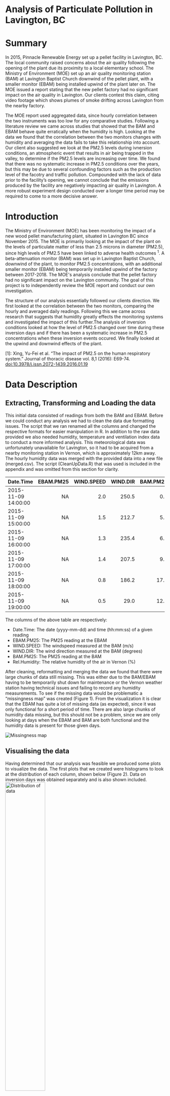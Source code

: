 Analysis of Particulate Pollution in Lavington, BC
================

Summary
=======

In 2015, Pinnacle Renewable Energy set up a pellet facility in Lavington, BC. The local community raised concerns about the air quality following the opening of the plant due its proximity to a local elementary school. The Ministry of Environment (MOE) set up an air quality monitoring station (BAM) at Lavington Baptist Church downwind of the pellet plant, with a smaller monitor (EBAM) being installed upwind of the plant later on. The MOE issued a report stating that the new pellet factory had no significant impact on the air quality in Lavington. Our clients contest this claim, citing video footage which shows plumes of smoke drifting across Lavington from the nearby factory.

The MOE report used aggregated data, since hourly correlation between the two instruments was too low for any comparative studies. Following a literature review we came across studies that showed that the BAM and EBAM behave quite erratically when the humidity is high. Looking at the data we found that the correlation between the two monitors changes with humidity and averaging the data fails to take this relationship into account. Our client also suggested we look at the PM2.5 levels during ivnersion conditions, an atmospheric event that results in air being trapped in the valley, to determine if the PM2.5 levels are increasing over time. We found that there was no systematic increase in PM2.5 conditions over the years, but this may be due to several confounding factors such as the production level of the facotry and traffic pollution. Compounded with the lack of data prior to the facility’s opening, we cannot conclude that the emissions produced by the facility are negatively impacting air quality in Lavington. A more robust experiment design conducted over a longer time period may be required to come to a more decisive answer.

Introduction
============

The Ministry of Environment (MOE) has been monitoring the impact of a new wood pellet manufacturing plant, situated in Lavington BC since November 2015. The MOE is primarily looking at the impact of the plant on the levels of particulate matter of less than 2.5 microns in diameter (PM2.5), since high levels of PM2.5 have been linked to adverse health outcomes <sup>1</sup>. A beta-attenuation monitor (BAM) was set up in Lavington Baptist Church, downwind of the plant, to monitor PM2.5 concentrations, with an additional smaller monitor (EBAM) being temporarily installed upwind of the factory between 2017-2018. The MOE's analysis conclude that the pellet factory had no significant impact on the Lavington community. The goal of this project is to independently review the MOE report and conduct our own investigation.

The structure of our analysis essentially followed our clients direction. We first looked at the correlation between the two monitors, comparing the hourly and averaged daily readings. Following this we came across research that suggests that humidity greatly effects the monitoring systems and investigated the impact of this further.The analysis of inversion conditions looked at how the level of PM2.5 changed over time during these inversion days and if there has been a systematic increase in PM2.5 concentrations when these inversion events occured. We finally looked at the upwind and downwind effects of the plant.

[1]: Xing, Yu-Fei et al. “The impact of PM2.5 on the human respiratory system.” Journal of thoracic disease vol. 8,1 (2016): E69-74. <doi:10.3978/j.issn.2072-1439.2016.01.19> 

Data Description
================

Extracting, Transforming and Loading the data
---------------------------------------------

This initial data consisted of readings from both the BAM and EBAM. Before we could conduct any analysis we had to clean the data due formatting issues. The script that we ran renamed all the columns and changed the respective formats for easier manipulation in R. In addition to the raw data provided we also needed humidity, temperature and ventilation index data to conduct a more informed analysis. This meteorological data was unfortunately unavailable for Lavington, so it had to be acquired from a nearby monitoring station in Vernon, which is approximately 12km away. The hourly humidity data was merged with the provided data into a new file (merged.csv). The script (CleanUpData.R) that was used is included in the appendix and was omitted from this section for clarity.

| Date.Time           |  EBAM.PM25|  WIND.SPEED|  WIND.DIR|  BAM.PM25|  Rel.Humidity|
|:--------------------|----------:|-----------:|---------:|---------:|-------------:|
| 2015-11-09 14:00:00 |         NA|         2.0|     250.5|       0.1|            67|
| 2015-11-09 15:00:00 |         NA|         1.5|     212.7|       5.1|            70|
| 2015-11-09 16:00:00 |         NA|         1.3|     235.4|       6.1|            77|
| 2015-11-09 17:00:00 |         NA|         1.4|     207.5|       9.7|            82|
| 2015-11-09 18:00:00 |         NA|         0.8|     186.2|      17.2|            86|
| 2015-11-09 19:00:00 |         NA|         0.5|      29.0|      12.1|            86|

The columns of the above table are respectively:

-   Date.Time: The date (yyyy-mm-dd) and time (hh:mm:ss) of a given reading
-   EBAM.PM25: The PM25 reading at the EBAM
-   WIND.SPEED: The windspeed measured at the BAM (m/s)
-   WIND.DIR: The wind direction measured at the BAM (degrees)
-   BAM.PM25: The PM25 reading at the BAM
-   Rel.Humidity: The relative humidity of the air in Vernon (%)

After cleaning, reformatting and merging the data we found that there were large chunks of data still missing. This was either due to the BAM/EBAM having to be temporarily shut down for maintenance or the Vernon weather station having technical issues and failing to record any humidity measurements. To see if the missing data would be problematic a “missingness map” was created (Figure 1). From the visualization it is clear that the EBAM has quite a lot of missing data (as expected), since it was only functional for a short period of time. There are also large chunks of humidity data missing, but this should not be a problem, since we are only looking at days when the EBAM and BAM are both functional and the humidity data is present for those given days.

![Missingness map](/figure-markdown_github/mismap-1.png)

Visualising the data
--------------------

Having determined that our analysis was feasible we produced some plots to visualize the data. The first plots that we created were histograms to look at the distribution of each column, shown below (Figure 2). Data on inversion days was obtained separately and is also shown included.
<img src="/figure-markdown_github/distplot-1.png" alt="Distribution of data" height="50%" />
<p class="caption">
Distribution of data
</p>

The histograms of the EBAM and BAM both have a strong right skew (i.e. the readings are clustered near the left side and have a longer tail on the right). The distribution of the humidity data almost mirrors this, showing a strong left skew, with a large number of readings having quite high humidity. The plot of the wind direction is quite interesting, since it shows two clear modes, suggesting the majority of the wind comes from two distinct directions. The inversion data data also has a pronounced skew and may need to be transformed before any further analysis can be conducted.

After looking at the distribution of the columns, we created a scatter plot array (Figure 3), to look at any relationships between the variables.

<img src="/figure-markdown_github/scatterarray-1.png" alt="Scatter plot array" height="50%" />
<p class="caption">
Scatter plot array
</p>

There is a lot that can be inferred from the scatter plot array, which can then be rigorously tested later on. The scatter plots of WIND.SPEED vs EBAM.PM25 and BAM.PM25, suggests that as windspeed increases there are fewer particulates in the air. This is essentially a hypothesis that our clients suggested we should test. Namely, that on inversions days (i.e. days when there is no wind due to certain weather systems), the pollution levels in the valley should be higher due to stagnant air. There are several other pronounced patterns in the scatter plot array. A striking one is the difference between the BAM and EBAM as relative humidity increases. The PM2.5 levels measured by the EBAM appear to increase with humidity, however for the BAM the distribution remains fairly uniform. Finally, the WIND.SPEED vs WIND.DIR suggests that strong winds only come from two directions, as depicted by the wind-rose provided by the MOE.

A time series plot of the PM2.5 data was created for both the BAM and EBAM.The below figure shows that there is quite a lot of noise in the PM2.5 recordings from both the machines. The large spikes near the end of 2017 and also 2018 correspond to the forest fires that occurred in BC. Its also clear that the EBAM was only running for a short period of time. The majority of this project will focus on that time window when both machines were functional.

![Time Series plot for BAM and EBAM](/figure-markdown_github/tsPlot-1.png)

Methods and Results
===================

Effect of humidity of EBAM and BAM
----------------------------------

Following our meeting with the clients there was quite a lot of uncertainty regarding the statistical approach used by the MOE. A major concern was the fact that the MOE decided to average the hourly data and only look at this daily aggregated average in their analysis. The MOE stated that averaging the data created far higher correlation between the two instruments and removed any noise from the data. We first computed the correaltion between the BAM and EBAM to verify the MOE's findings.

``` r
#Find first and last EBAM readings
NAidx <- which(!is.na(df.merged$EBAM.PM25))
first <- min(NAidx)
last <- max(NAidx)

first_EBAM <- df.merged$Date.Time[first]
last_EBAM <- df.merged$Date.Time[last]

# Create a subset of the data
ss <- subset(df.merged,first_EBAM < Date.Time & Date.Time < last_EBAM)

#Create averaged data
ag1 <- aggregate(ss$EBAM.PM25, by=list(ss$Date.Time), mean,na.action = na.omit);
ag2 <- aggregate(ss$BAM.PM25, by=list(ss$Date.Time), mean,na.action = na.omit);

#Comptute raw and aggregate correlations
cor(ss$EBAM.PM25,ss$BAM.PM25,use = "complete.obs"), "\n")
```

    ## Correaltion of hourly data:  0.517835

``` r
cor(ag1$x,ag2$x,use="complete.obs"))
```

    ## Correaltion of daily data:  0.9210984

After creating a subset of the data that only looks at the window when both instruments were running we computed the raw correlation between the two sets. The correlation was approximately 0.513 compared the to averaged daily correlation, which was far higher at 0.921 confirming the MOE’s findings that the daily averages have far higher correaltion between the BAM and EBAM. A scatter plot (Figure 5), was created to visually display these findings.

![Scatter plots of BAM vs EBAM readings](/figure-markdown_github/scatterCor-1.png)

After some research we came across an article <sup>2</sup> that suggested the low correlation in the readings may be due to humidity, which which increases the noise in measuring the PM2.5 concentrations. To look at the impact of humidty on the correlation of the two instruments we only looked at days when the instruments were located next to each other or the 'colocation period'.(Figure 6).

![How humidty effects correlation](/figure-markdown_github/unnamed-chunk-3-1.png)

The figure produced showed an interesting pattern. The hourly correlation between the two instruments is fairly high when the humidity level is around 20%, after which it drops steadily, with the lowest correlation seen at around 40% humidity. Following this the hourly correlation increases with humidity, levelling out at around 0.6. The daily correlation at different levels of humidity also shows a similar pattern, however as the humidity increased so did the correlation without tapering off. These plots suggest that humidity has a clear impact on the instruments and although averaging the daily readings appears to somewhat mitigate this effect it may not necessarily be the appropriate way to analyze the data. Thus, the effect of humidity on the BAM and EBAM is a topic that should be explored further and a naive averaging of the data may not be the statistically appropriate way to conduct the analysis.

[2]: Schweizer, Don et al. "A comparative analysis of temporary and permanent beta attenuation monitors: The importance of understanding data and equipment limitations when creating PM2.5 air quality health advisories." Atmospheric Pollution Research vol 7.5 (2016): E865-875. <doi:10.1016/j.apr.2016.02.003>

Data Description
================

Inversion day analysis
----------------------

An inversion day is an atmospheric phenomena that predominantly occurs during winter when a cool air system descends into a valley, followed by a warmer air system resulting in stagnant wind conditions. Due to the wind being stagnant any pollution in the valley is trapped. The client proposed an analysis looking at inversion days over time to see if there is any significant increase over successive years in the PM2.5 levels.

The distribution of the inversion data is shown in the previous section (Figure 2). Due to the strong skew, the data was log-transformed before any further analysis was conducted. Following this box-plots were made to see if there is any visual difference in the inversion days for different years (Figure 7).

![Box-plot of inversion days](/figure-markdown_github/inversionBox-1.png)

The resulting box plots show that there may be a difference in the PM2.5 concentrations over time during inversion days. To test this we conducted an ANOVA and a post hoc Tukey HSD. The aim of this was to determine if the differences in PM2.5 that are seen in the box-plots are statistically significant or due to natural variation in the data.

``` r
anova.treatment <- aov(log(lowVIdays$BAM.PM25) ~ lowVIdays$Group, data=lowVIdays)
summary(anova.treatment)
```

    ##                  Df Sum Sq Mean Sq F value   Pr(>F)    
    ## lowVIdays$Group   3   7.58  2.5250   15.33 3.76e-09 ***
    ## Residuals       238  39.20  0.1647                     
    ## ---
    ## Signif. codes:  0 '***' 0.001 '**' 0.01 '*' 0.05 '.' 0.1 ' ' 1

![QQ and residual plots from ANOVA](/figure-markdown_github/QQandResid-1.png)

The results of the ANOVA indicate that there is a significant difference in the PM2.5 levels during the different winter seasons. This is clear from the p-value for lowVIdays$Group, which is 3.76e-0.9, implying that at least one of the seasons is different from the others. This confirms what the box-plots show, where seasons B and D appear to be different from seasons A and C. The validity of the ANOVA was confirmed via residual and QQ plots (Figure 8). These show that the ANOVA is a fairly good fit to the data.

    ##   Tukey multiple comparisons of means
    ##     95% family-wise confidence level
    ## 
    ## Fit: aov(formula = log(lowVIdays$BAM.PM25) ~ lowVIdays$Group, data = lowVIdays)
    ## 
    ## $`lowVIdays$Group`
    ##            diff         lwr        upr     p adj
    ## B-A  0.41262441  0.23641831  0.5888305 0.0000000
    ## C-A  0.10320908 -0.06143872  0.2678569 0.3682950
    ## D-A  0.42603597  0.15358285  0.6984891 0.0004081
    ## C-B -0.30941533 -0.48889451 -0.1299362 0.0000742
    ## D-B  0.01341156 -0.26825239  0.2950755 0.9993302
    ## D-C  0.32282689  0.04824560  0.5974082 0.0138358

In order to determine which seasons are different we conducted a post-hoc Tukey analysis. When comparing multiple groups it is incorrect to just compare one group to the next. Doing so increases the family wise error (FWE). Essentially, if you compare multiple groups from the same family the chance of one group being statistically different from the rest by chance increases with the number of groups being compared. To account for this we used Tukeys HSD, which accounts for the FWE. The results of this showed that the PM2.5 concentrations of groups A and C (2015 and 2017 respectively) were significantly different from groups B and D (2016 and 2018 respectively). This is clear from the p adj values, where any value below 0.05 indicates a statistically significant difference between the groups. This result doesn’t allow us to conclusively say that the PM2.5 concentration has steadily increased year by year.

Effect of Wind on readings
--------------------------

The scatter array clearly shows that majority of the strong winds are within 10-80 degrees (i.e. North-Easterly winds). Since the EBAM was located NE of the pellet factory, whereas the BAM was SE, we believed that the wind would drag pollutants from the factory to the BAM but not past the EBAM. Essentially, if the pellet factory produced a significant amount of pollution the strong NE wind would bring the pollutants to the BAM but not the EBAM, due to their relative locations. Therefore one would expect BAM readings to be higher than EBAM on days when there was a NE wind. To test this hypothesis we created a subset of the data, only focusing on days with a NE wind. We then conducted a simple t-test to compare the difference between BAM and EBAM (BAM - EBAM) on days when there is NE wind against days when there isn’t a NE wind. The results of this t-test are below.

``` r
dat.wind <- subset(df.merged, df.merged$WIND.DIR < 80 & df.merged$WIND.DIR > 10)
dat.wind.diff <- dat.wind$BAM.PM25 - dat.wind$EBAM.PM25

dat.nowind <- subset(df.merged,!(df.merged$WIND.DIR < 80 & df.merged$WIND.DIR > 10))
dat.nowind.diff <- dat.nowind$BAM.PM25 - dat.nowind$EBAM.PM25
tt1 <- t.test(dat.wind.diff, dat.nowind.diff, alternative = c("greater"))
tt1
```

    ## 
    ##  Welch Two Sample t-test
    ## 
    ## data:  dat.wind.diff and dat.nowind.diff
    ## t = 2.6744, df = 3461.8, p-value = 0.003761
    ## alternative hypothesis: true difference in means is greater than 0
    ## 95 percent confidence interval:
    ##  0.2653289       Inf
    ## sample estimates:
    ##  mean of x  mean of y 
    ##  0.4400840 -0.2494585

The null hypothesis of the t-test is that the (BAM - EBAM) readings are the same on days when there is NE wind compared with days when there is no NE wind. The t-test we conducted gave a significant p-value of 0.003761, thus we reject the null hypothesis in favour of the alternative. This suggests that on days when there is a NE wind the pollutants are being dragged from the factory into Lavington. It is interesting to note the difference in means. The mean of x (BAM - EBAM on days when there is a NE wind) is 0.44, the mean of y (BAM - EBAM on days when there isn’t a NE wind) is -0.25. Thus, on days when there is a NE wind the BAM readings are higher compared to the EBAM and on days when there is no NE the opposite is true. It should be noted that this does not directly imply that the pellet factory is causing the pollution. There may be several confounding variables that could be affecting the PM2.5 readings. An important one being humidity. It was noted in a previous section that humidity changes the correlation between the BAM and the EBAM and it could be the case that certain humidity conditions render comparisons between the two instruments meaningless.

Concluding discussion
=====================

The goal of this report was to assess the impact of the pellet factory on pollution in Lavington, BC. Due to the large scope of the project and multiple questions from the client we broke the problem down into three separate areas. The analysis of humidity showed that there is a clear trend in the correlation between the two instruments with differing humidity. Therefore, averaging the hourly data to get a better correlation may not necessarily be the statistically correct approach, as it fails to account for the underlying trend. It was suggested that differencing the BAM and EBAM may produce more stable readings. This is done below for both hourly and averaged daily readings.

``` r
diff.df <- ss$EBAM.PM25 - ss$BAM.PM25
fit.dif <- lmRob(diff.df ~ ss$Rel.Humidity)
plot(diff.df ~ ss$Rel.Humidity,ylab="(EBAM - BAM) Difference in PM25 concentration",
     xlab="Relative Humidty (%)",,ylim=c(-50,100))
abline(fit.dif$coefficients[1],fit.dif$coefficients[2],col="red")
```

![Difference plot Hourly](/figure-markdown_github/difFig-1.png)

The above plot shows the difference in readings between the BAM and EBAM and how this change with humidity. A robust linear regression was fit and the red line shows this fit. Clearly from the above plot, when the humidity is low the difference is fairly well centred around 0, however with increasing humidity there is greater variance in the difference. Nonetheless, the differenced data appears to be centred around zero. Therefore, we can naively assume that neither the BAM or EBAM are getting systematically higher readings as humidity changes.

``` r
aggregate.df <- aggregate(ss$EBAM.PM25-ss$BAM.PM25, by=list(ss$Date.Time),
                          mean,na.action=na.omit)
humidty.agg <- aggregate(ss$Rel.Humidity, by=list(ss$Date.Time), mean,na.action = na.omit)
fit.agg <- lmRob(aggregate.df$x ~ humidty.agg$x)
plot(aggregate.df$x ~ humidty.agg$x,ylab="(EBAM - BAM) Daily difference in
     PM25 concentration",xlab="Relative Humidty (%)",ylim=c(-50,100))
abline(fit.agg$coefficients[1],fit.agg$coefficients[2],col="red")
```

![Difference plot Daily](/figure-markdown_github/diffFigDaily-1.png)

The same was done for averaged daily data. This plot is not noticibly different from the hourly values.

The analysis of inversion conditions showed statistically significant differences between the years, however there was no real trend in PM2.5 values. The level of pollutant increased but then subsequently decreased. This means we cannot say that the pellet factory is increasing PM2.5 levels in Lavington. The PM2.5 levels in the area should continue to be monitored over time to see if the trend we found is cyclical or caused by pellet factory production. Another important confounding factor that we hope to look at is the amount of pellet factory production. It may have been the case the the PM2.5 levels dropped in certain years due to the factory being less active.

Finally, we looked at the maximum level of PM2.5 overtime and found that with the exception of two wildfire spikes, the concentration of PM2.5 otherwise remains well under 100 micrograms per cubic meter, up to which the air can still be considered healthy.

``` r
max.df <- df.merged %>% 
        group_by(Date = as.Date(df.merged$Date.Time)) %>% 
        summarise(y = max(BAM.PM25,na.rm=TRUE))
colnames(max.df)[2]<- "dailyMax"

maxplot <- ggplot(max.df,aes(x=Date, y=dailyMax))+ geom_line(color = "black", size = 0.5)+ 
            geom_hline(yintercept=55, linetype="dashed", color = "red")+
            ylab("PM2.5 Reading (BAM)") + xlab("Year")
print(maxplot)
```

![Time Series of Daily Maximum PM2.5 Concentration (BAM)](/figure-markdown_github/maxtime-1.png)

Appendix
========

CleanUpData.R

``` r
#Script to clean and merge data

#Get packages
library(data.table)
library(dplyr)

#Load raw data
data <- read.csv('Data/Lavington_2015-2018.csv', header = T, stringsAsFactors = FALSE)

#Change column type
data$BAM.PM25 <- as.numeric(data$PM25_BAM..ug.m3.)
data$WIND.DIR <- as.numeric(data$WDIR_VECT_BAM..deg.)
data$WIND.SPEED <- as.numeric(data$WSPD_SCLR_BAM..m.s.)
data$EBAM.PM25 <- as.numeric(data$PM25_EBAM..ug.m3.)
colnames(data)[1] <- 'Date.Time'

#create a new df
df <- data[,c('Date.Time','EBAM.PM25','WIND.SPEED','WIND.DIR','BAM.PM25')]
df <- df[1:26928,] #last few rows had summary info
df$Date.Time <- as.POSIXct(df$Date.Time, format= "%Y-%m-%d %H:%M") #make column datetime object


#### Cleaning Date.Time column ####
na.idx <- which(is.na(df$Date.Time)) #anything with NA had formatting issue

for( i in (1:length(na.idx))){
  idx <- na.idx[i]
  date.before <- df$Date.Time[idx-1]
  date.after <- df$Date.Time[idx+1]
  if(is.na(date.after) | is.na(date.before)){
    print("Error both rows before and after are NA")
    print(i)

  }
  else if(date.before + 2*60*60 != date.after ){
    print('Error, this rows time cannot be determined')
    print(i)
  }else{
    date.missing <- date.before+ 1*60*60
    df$Date.Time[idx] <- date.missing
  }
}


#get first and last dates of BAM recording
start.idx <- min(which(!is.na(df$BAM.PM25)))
start.idx

last.idx <- max(which(!is.na(df$BAM.PM25)))
last.idx

start.date <- df$Date.Time[start.idx]
end.date <- df$Date.Time[last.idx]


#### Getting humidity Data ####
weather.data.files <- list.files("Data/Vernon_Data/",pattern= '.csv', full.names = TRUE)
temp.files <- lapply(weather.data.files,fread,skip=14)
weather.data <- rbindlist(temp.files, fill = TRUE)
humdity.data <- weather.data[,c('Date/Time','Rel Hum (%)')]
#head(humdity.data)


#Add date/time column
names(humdity.data)[1] <- 'Date.Time'
humdity.data$Date.Time <- as.POSIXct(humdity.data$Date.Time, format= "%Y-%m-%d %H:%M")
#head(humdity.data)

#sort data
humdity.data <- humdity.data[order(Date.Time),]



#filter humidity data
humdity.data <- humdity.data %>%
  filter(Date.Time >= start.date ) %>% filter(Date.Time <= end.date)

df <- df %>%
  filter(Date.Time >= start.date) %>% filter(Date.Time <= end.date)

#head(df)
#head(humdity.data)

#tail(df)
#tail(humdity.data)


# Get the range of dates covered
# Clearly some dates are missing. Not an issue right now.
df$Date.Time[!df$Date.Time %in% humdity.data$`Date/Time`]

#Left-Join both dataframes
df.merged <- left_join(df, humdity.data, by=c("Date.Time"))
head(df.merged)

#write.csv(df.merged,'Data/mergedData.csv')
```

Function used to generate scatter plot of Correlation vs Humidty:

``` r
Extra time series plots for the subset of data
```

``` r
#Plotting time range where the data for EBAM is present
NAidx <- which(!is.na(df.merged$EBAM.PM25))
first <- min(NAidx)
last <- max(NAidx)

first_EBAM <- df.merged$Date.Time[first]
last_EBAM <- df.merged$Date.Time[last]


# Plot a subset of the data
ss <- subset(df.merged,first_EBAM < Date.Time & Date.Time < last_EBAM)


bamPlot <- ggplot(ss,aes(x=Date.Time, y=BAM.PM25))+ geom_line(color = "#FC4E07", size = 0.5)+ylim(c(0,100))
ebamPlot <- ggplot(ss,aes(x=Date.Time, y=EBAM.PM25))+ geom_line(color = "blue", size = 0.5)+ylim(c(0,100))
plot_grid(bamPlot, ebamPlot, labels = "AUTO")
```

![](/figure-markdown_github/unnamed-chunk-9-1.png)

Plotting averaged time series data from BAM and EBAM

``` r
ggplot()+
    geom_line(data=aggregateBAM,aes(x=Group.1, y=x,color= "BAM"))+
    geom_line(data=aggregateEBAM,aes(x=Group.1, y=x,color= "EBAM"))+
     xlab("Time") + ylab("PM25 concentration") + labs()
```

![](/figure-markdown_github/unnamed-chunk-10-1.png)

Even after averaging still quite erratic

Plot of differenced time series

``` r
ggplot()+
    geom_line(data=ss,aes(x=Date.Time, y=BAM.PM25 - EBAM.PM25,color= "BAM - EBAM"))+
     xlab("Time") + ylab("PM25 concentration") + ggtitle('Plot of differenced time series') +labs()
```

![](/figure-markdown_github/unnamed-chunk-11-1.png)

``` r
dat <- df.merged
dat <- na.omit(dat)

row.names(dat) <- 1:nrow(dat)
start <- rownames(dat[dat$Date.Time == "2017/11/23 00:00",])
end <- rownames(dat[dat$Date.Time == "2018/4/9 23:00",])

dat.comp <- dat[c(start:end),]
```

    ## Warning in start:end: numerical expression has 24 elements: only the first
    ## used

    ## Warning in start:end: numerical expression has 23 elements: only the first
    ## used

``` r
dat.wind.ne <- subset(dat.comp, dat.comp$WIND.DIR < 80 & 
                        dat.comp$WIND.DIR > 10)
dat.wne.strong <- subset(dat.wind.ne, dat.wind.ne$WIND.SPEED >= 3)
dat.wne.weak <- subset(dat.wind.ne, dat.wind.ne$WIND.SPEED < 3)

tt1 <- t.test(dat.wind.ne$BAM.PM25, dat.wind.ne$EBAM.PM25, alternative = c("greater"))
tt2 <- t.test(dat.wne.strong$BAM.PM25, dat.wne.strong$EBAM.PM25, alternative = c("greater"))
tt3 <- t.test(dat.wne.weak$BAM.PM25, dat.wne.weak$EBAM.PM25, alternative = c("greater"))

dat.wind.sw <- subset(dat.comp, dat.comp$WIND.DIR < 260 & 
                        dat.comp$WIND.DIR > 190)
dat.wsw.strong <- subset(dat.wind.sw, dat.wind.sw$WIND.SPEED >= 3)
dat.wsw.weak <- subset(dat.wind.sw, dat.wind.sw$WIND.SPEED < 3)

tt4 <- t.test(dat.wind.sw$BAM.PM25, dat.wind.sw$EBAM.PM25, alternative = c("less"))
tt5 <- t.test(dat.wsw.strong$BAM.PM25, dat.wsw.strong$EBAM.PM25, alternative = c("less"))
tt6 <- t.test(dat.wsw.weak$BAM.PM25, dat.wsw.weak$EBAM.PM25, alternative = c("less"))

temptable <- matrix(, nrow = 6, ncol = 2)
ttestname <- c("All NE Winds", "Strong NE Winds", "Weak NE Winds", "All SW Winds", 
            "Strong SW Winds", "Weak SW Winds")
pvalue <- c(0.031, 0.290, 0.035, 0.002, 0.000, 0.020)
temptable[,1] <- ttestname
temptable[,2] <- pvalue

regtable <- matrix(, nrow = 4, ncol = 4)
cov <- c("Wind Direction (Binary)", "Wind Speed (Scalar)", "Relative Humidity (%)", "Wind Direction * Wind Speed")
est <- c(-1.641, -1.156, 0.034, 1.464)
pval <- c(0.022, 0.000, 0.002, 0.001)
sig <- c(0.05, 0.001, 0.01, 0.001)
regtable[,1] <- cov
regtable[,2] <- est
regtable[,3] <- pval
regtable[,4] <- sig
kable(regtable, digits = 3, align = "c", caption = "\\label{tab:regress}Multilinear Model Estimated Coefficients", col.names = c("Covariate", "Estimated Coefficient", "P-Value", "Significance Level"))
```

|           Covariate          | Estimated Coefficient | P-Value | Significance Level |
|:----------------------------:|:---------------------:|:-------:|:------------------:|
|    Wind Direction (Binary)   |         -1.641        |  0.022  |        0.05        |
|      Wind Speed (Scalar)     |         -1.156        |    0    |        0.001       |
|     Relative Humidity (%)    |         0.034         |  0.002  |        0.01        |
| Wind Direction \* Wind Speed |         1.464         |  0.001  |        0.001       |




